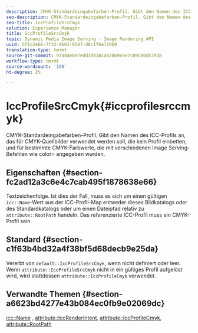 ```yaml
---
description: CMYK-Standardeingabefarben-Profil. Gibt den Namen des ICC-Profils an, das für CMYK-Quellbilder verwendet werden soll, die kein Profil einbetten, und für bestimmte CMYK-Farbwerte, die mit verschiedenen Image Serving-Befehlen wie color= angegeben wurden.
seo-description: CMYK-Standardeingabefarben-Profil. Gibt den Namen des ICC-Profils an, das für CMYK-Quellbilder verwendet werden soll, die kein Profil einbetten, und für bestimmte CMYK-Farbwerte, die mit verschiedenen Image Serving-Befehlen wie color= angegeben wurden.
seo-title: IccProfileSrcCmyk
solution: Experience Manager
title: IccProfileSrcCmyk
topic: Dynamic Media Image Serving - Image Rendering API
uuid: 5f1c2eb6-7f32-4603-9587-d8c1f6a72bb0
translation-type: tm+mt
source-git-commit: 97a84e8e7edd3d834ca42069eae7c09c00d57938
workflow-type: tm+mt
source-wordcount: '198'
ht-degree: 2%

---
```



# IccProfileSrcCmyk{#iccprofilesrccmyk}

CMYK-Standardeingabefarben-Profil. Gibt den Namen des ICC-Profils an, das für CMYK-Quellbilder verwendet werden soll, die kein Profil einbetten, und für bestimmte CMYK-Farbwerte, die mit verschiedenen Image Serving-Befehlen wie color= angegeben wurden.

## Eigenschaften {#section-fc2ad12a3c6e4c7cab495f1878638e66}

Textzeichenfolge. Ist dies der Fall, muss es sich um einen gültigen `icc::Name`-Wert aus der ICC-Profil-Map entweder dieses Bildkatalogs oder des Standardkatalogs oder um einen Dateipfad relativ zu `attribute::RootPath` handeln. Das referenzierte ICC-Profil muss ein CMYK-Profil sein.

## Standard {#section-c1f63b4bd32a4f38bf5d68decb9e25da}

Vererbt von `default::IccProfileSrcCmyk`, wenn nicht definiert oder leer. Wenn `attribute::IccProfileSrcCmyk` nicht in ein gültiges Profil aufgelöst wird, wird stattdessen `attribute::IccProfileCmyk` verwendet.

## Verwandte Themen {#section-a6623bd4277e43b084ec0fb9e02069dc}

[icc::Name](../../../../../is-api/image-catalog/image-serving-api-ref/c-image-catalog-reference/c-icc-profile-map-reference/r-name-icc.md#reference-9e7d3c8e35434981a3dfac66b8946cbe) ,  [attribute::IccRenderIntent](../../../../../is-api/image-catalog/image-serving-api-ref/c-image-catalog-reference/c-attributes-reference/r-iccrenderintent.md#reference-012f207f28bd4406a5368d23ed95a51f),  [attribute::IccProfileCmyk](../../../../../is-api/image-catalog/image-serving-api-ref/c-image-catalog-reference/c-attributes-reference/r-iccprofilecmyk.md#reference-db89f9dac33e447cadb359ec1ba27ee0),  [attribute::RootPath](../../../../../is-api/image-catalog/image-serving-api-ref/c-image-catalog-reference/c-attributes-reference/r-rootpath.md#reference-17d57e5967be403b8408fa7214017494)
